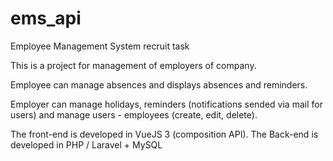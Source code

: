 # ems_api
Employee Management System recruit task

This is a project for management of employers of company.

Employee can manage absences and displays absences and reminders.

Employer can manage holidays, reminders (notifications sended via mail for users) and manage users - employees (create, edit, delete).

The front-end is developed in VueJS 3 (composition API).
The Back-end is developed in PHP / Laravel + MySQL
